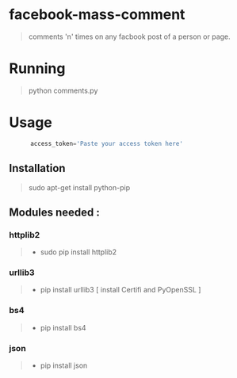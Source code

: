 # facebook-mass-comment

> comments 'n' times on any facbook post of a person or page.

# Running

> python comments.py

# Usage

```py
      access_token='Paste your access token here' 
```
## Installation

> sudo apt-get install python-pip

## Modules needed :

### httplib2
>   - sudo pip install httplib2

### urllib3
>   - pip install urllib3 [ install Certifi and PyOpenSSL ]

### bs4
>   - pip install bs4

### json
>   - pip install json


